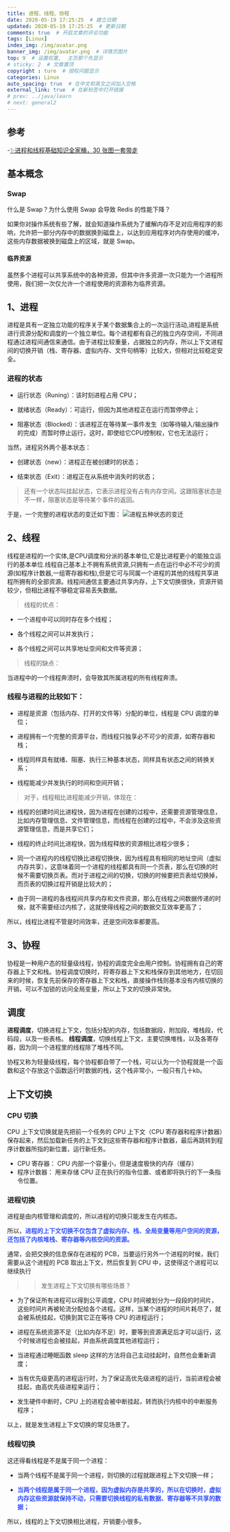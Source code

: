 ```yaml
---
title: 进程、线程、协程
date: 2020-05-19 17:25:25  # 建立日期
updated: 2020-05-19 17:25:25  # 更新日期
comments: true  # 开启文章的评论功能
tags: [Linux]
index_img: /img/avatar.png
banner_img: /img/avatar.png  # 详情页图片
top: 9  # 设置权重,  主页那个先显示
# sticky: 2  # 文章置顶
copyright : ture  # 授权问题显示
categories: Linux
auto_spacing: true  # 在中文和英文之间加入空格
external_link: true  # 在新标签中打开链接
# prev: ../java/learn
# next: general2
---
```

<!-- [[toc]]  # 在页面显示目录 -->

## 参考

-[✨进程和线程基础知识全家桶，30 张图一套带走](https://mp.weixin.qq.com/s/FaHKGRI69TqDj0AJtNiVoA)

## 基本概念


### Swap
什么是 Swap？为什么使用 Swap 会导致 Redis 的性能下降？

如果你对操作系统有些了解，就会知道操作系统为了缓解内存不足对应用程序的影响，允许把一部分内存中的数据换到磁盘上，以达到应用程序对内存使用的缓冲，这些内存数据被换到磁盘上的区域，就是 Swap。

#### 临界资源

虽然多个进程可以共享系统中的各种资源，但其中许多资源一次只能为一个进程所使用，我们把一次仅允许一个进程使用的资源称为临界资源。

## 1、进程

进程是具有一定独立功能的程序关于某个数据集合上的一次运行活动,进程是系统进行资源分配和调度的一个独立单位。每个进程都有自己的独立内存空间，不同进程通过进程间通信来通信。由于进程比较重量，占据独立的内存，所以上下文进程间的切换开销（栈、寄存器、虚拟内存、文件句柄等）比较大，但相对比较稳定安全。

### 进程的状态

- 运行状态（Runing）：该时刻进程占用 CPU；

- 就绪状态（Ready）：可运行，但因为其他进程正在运行而暂停停止；

- 阻塞状态（Blocked）：该进程正在等待某一事件发生（如等待输入/输出操作的完成）而暂时停止运行，这时，即使给它CPU控制权，它也无法运行；

当然，进程另外两个基本状态：

- 创建状态（new）：进程正在被创建时的状态；

- 结束状态（Exit）：进程正在从系统中消失时的状态；

> 还有一个状态叫挂起状态，它表示进程没有占有内存空间。这跟阻塞状态是不一样，阻塞状态是等待某个事件的返回。

于是，一个完整的进程状态的变迁如下图：
![进程五种状态的变迁](/img/640.webp)

## 2、线程

线程是进程的一个实体,是CPU调度和分派的基本单位,它是比进程更小的能独立运行的基本单位.线程自己基本上不拥有系统资源,只拥有一点在运行中必不可少的资源(如程序计数器,一组寄存器和栈),但是它可与同属一个进程的其他的线程共享进程所拥有的全部资源。线程间通信主要通过共享内存，上下文切换很快，资源开销较少，但相比进程不够稳定容易丢失数据。

> 线程的优点：

- 一个进程中可以同时存在多个线程；

- 各个线程之间可以并发执行；

- 各个线程之间可以共享地址空间和文件等资源；

> 线程的缺点：

当进程中的一个线程奔溃时，会导致其所属进程的所有线程奔溃。

### 线程与进程的比较如下：

- 进程是资源（包括内存、打开的文件等）分配的单位，线程是 CPU 调度的单位；

- 进程拥有一个完整的资源平台，而线程只独享必不可少的资源，如寄存器和栈；

- 线程同样具有就绪、阻塞、执行三种基本状态，同样具有状态之间的转换关系；

- 线程能减少并发执行的时间和空间开销；

> 对于，线程相比进程能减少开销，体现在：

- 线程的创建时间比进程快，因为进程在创建的过程中，还需要资源管理信息，比如内存管理信息、文件管理信息，而线程在创建的过程中，不会涉及这些资源管理信息，而是共享它们；

- 线程的终止时间比进程快，因为线程释放的资源相比进程少很多；

- 同一个进程内的线程切换比进程切换快，因为线程具有相同的地址空间（虚拟内存共享），这意味着同一个进程的线程都具有同一个页表，那么在切换的时候不需要切换页表。而对于进程之间的切换，切换的时候要把页表给切换掉，而页表的切换过程开销是比较大的；

- 由于同一进程的各线程间共享内存和文件资源，那么在线程之间数据传递的时候，就不需要经过内核了，这就使得线程之间的数据交互效率更高了；

所以，线程比进程不管是时间效率，还是空间效率都要高。

## 3、协程

协程是一种用户态的轻量级线程，协程的调度完全由用户控制。协程拥有自己的寄存器上下文和栈。协程调度切换时，将寄存器上下文和栈保存到其他地方，在切回来的时候，恢复先前保存的寄存器上下文和栈，直接操作栈则基本没有内核切换的开销，可以不加锁的访问全局变量，所以上下文的切换非常快。

## 调度

**进程调度**，切换进程上下文，包括分配的内存，包括数据段，附加段，堆栈段，代码段，以及一些表格。
**线程调度**，切换线程上下文，主要切换堆栈，以及各寄存器，因为同一个进程里的线程除了堆栈不同。

协程又称为轻量级线程，每个协程都自带了一个栈，可以认为一个协程就是一个函数和这个存放这个函数运行时数据的栈，这个栈非常小，一般只有几十kb。

## 上下文切换

### CPU 切换

CPU 上下文切换就是先把前一个任务的 CPU 上下文（CPU 寄存器和程序计数器）保存起来，然后加载新任务的上下文到这些寄存器和程序计数器，最后再跳转到程序计数器所指的新位置，运行新任务。

- CPU 寄存器： CPU 内部一个容量小，但是速度极快的内存（缓存）
- 程序计数器： 用来存储 CPU 正在执行的指令位置、或者即将执行的下一条指令位置。

### 进程切换

进程是由内核管理和调度的，所以进程的切换只能发生在内核态。

所以，<font color=#304FFE>**进程的上下文切换不仅包含了虚拟内存、栈、全局变量等用户空间的资源，还包括了内核堆栈、寄存器等内核空间的资源。**</font>

通常，会把交换的信息保存在进程的 PCB，当要运行另外一个进程的时候，我们需要从这个进程的 PCB 取出上下文，然后恢复到 CPU 中，这使得这个进程可以继续执行

>> 发生进程上下文切换有哪些场景？

- 为了保证所有进程可以得到公平调度，CPU 时间被划分为一段段的时间片，这些时间片再被轮流分配给各个进程。这样，当某个进程的时间片耗尽了，就会被系统挂起，切换到其它正在等待 CPU 的进程运行；

- 进程在系统资源不足（比如内存不足）时，要等到资源满足后才可以运行，这个时候进程也会被挂起，并由系统调度其他进程运行；

- 当进程通过睡眠函数 sleep 这样的方法将自己主动挂起时，自然也会重新调度；

- 当有优先级更高的进程运行时，为了保证高优先级进程的运行，当前进程会被挂起，由高优先级进程来运行；

- 发生硬件中断时，CPU 上的进程会被中断挂起，转而执行内核中的中断服务程序；

以上，就是发生进程上下文切换的常见场景了。

### 线程切换

这还得看线程是不是属于同一个进程：

- 当两个线程不是属于同一个进程，则切换的过程就跟进程上下文切换一样；

- <font color=#304FFE>**当两个线程是属于同一个进程，因为虚拟内存是共享的，所以在切换时，虚拟内存这些资源就保持不动，只需要切换线程的私有数据、寄存器等不共享的数据；**</font>

所以，线程的上下文切换相比进程，开销要小很多。
